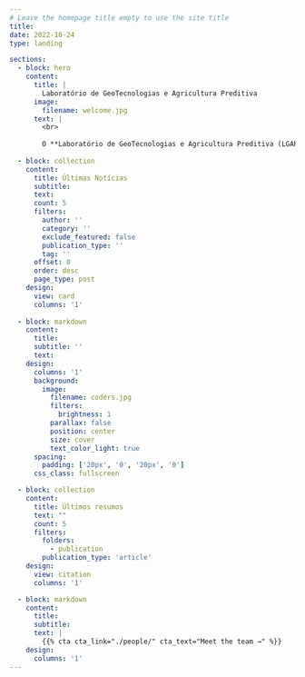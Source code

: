 ```yaml
---
# Leave the homepage title empty to use the site title
title:
date: 2022-10-24
type: landing

sections:
  - block: hero
    content:
      title: |
        Laboratório de GeoTecnologias e Agricultura Preditiva 
      image:
        filename: welcome.jpg
      text: |
        <br>
        
        O **Laboratório de GeoTecnologias e Agricultura Preditiva (LGAP)** é um centro de excelência dedicado ao desenvolvimento de pesquisas, projetos, produtos tecnológicos e aulas aplicadas nas áreas de solos e tecnologia. Composto por pesquisadores, docentes e discentes dos cursos de Técnico em Informática, Técnico em Agropecuária e Bacharelado em Agronomia do IFTO-Campus Pedro Afonso, o LGAP foca em soluções inovadoras para a agricultura.
  
  - block: collection
    content:
      title: Últimas Notícias
      subtitle:
      text:
      count: 5
      filters:
        author: ''
        category: ''
        exclude_featured: false
        publication_type: ''
        tag: ''
      offset: 0
      order: desc
      page_type: post
    design:
      view: card
      columns: '1'
  
  - block: markdown
    content:
      title:
      subtitle: ''
      text:
    design:
      columns: '1'
      background:
        image: 
          filename: coders.jpg
          filters:
            brightness: 1
          parallax: false
          position: center
          size: cover
          text_color_light: true
      spacing:
        padding: ['20px', '0', '20px', '0']
      css_class: fullscreen

  - block: collection
    content:
      title: Últimos resumos
      text: ""
      count: 5
      filters:
        folders:
          - publication
        publication_type: 'article'
    design:
      view: citation
      columns: '1'

  - block: markdown
    content:
      title:
      subtitle:
      text: |
        {{% cta cta_link="./people/" cta_text="Meet the team →" %}}
    design:
      columns: '1'
---
```

